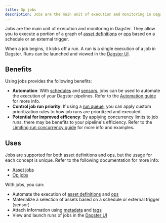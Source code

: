 ```yaml
---
title: Op jobs
description: Jobs are the main unit of execution and monitoring in Dagster.
---
```


Jobs are the main unit of execution and monitoring in Dagster. They allow you to execute a portion of a graph of [asset definitions](/concepts/assets/software-defined-assets) or [ops](/concepts/ops-jobs-graphs/ops) based on a schedule or an external trigger.

When a job begins, it kicks off a run. A run is a single execution of a job in Dagster. Runs can be launched and viewed in the [Dagster UI](/guides/operate/webserver#dagster-ui-reference).

## Benefits

Using jobs provides the following benefits:

- **Automation**: With [schedules](/concepts/automation/schedules) and [sensors](/concepts/partitions-schedules-sensors/sensors), jobs can be used to automate the execution of your Dagster pipelines. Refer to the [Automation guide](/concepts/automation) for more info.
- **Control job run priority**: If using a [run queue](/deployment/run-coordinator), you can apply custom prioritization rules to how job runs are prioritized and executed.
- **Potential for improved efficency**: By applying concurrency limits to job runs, there may be benefits to your pipeline's efficiency. Refer to the [Limiting run concurrency guide](/guides/limiting-concurrency-in-data-pipelines) for more info and examples.

## Uses

Jobs are supported for both asset definitions and ops, but the usage for each concept is unique. Refer to the following documentation for more info:

- [Asset jobs](/concepts/assets/asset-jobs)
- [Op jobs](/concepts/ops-jobs-graphs/op-jobs)

With jobs, you can:

- Automate the execution of [asset definitions](/concepts/assets/software-defined-assets) and [ops](/concepts/ops-jobs-graphs/ops)
- Materialize a selection of assets based on a schedule or external trigger (sensor)
- Attach information using [metadata](/concepts/metadata-tags) and [tags](/concepts/metadata-tags/tags)
- View and launch runs of jobs in the [Dagster UI](/concepts/webserver/ui)

